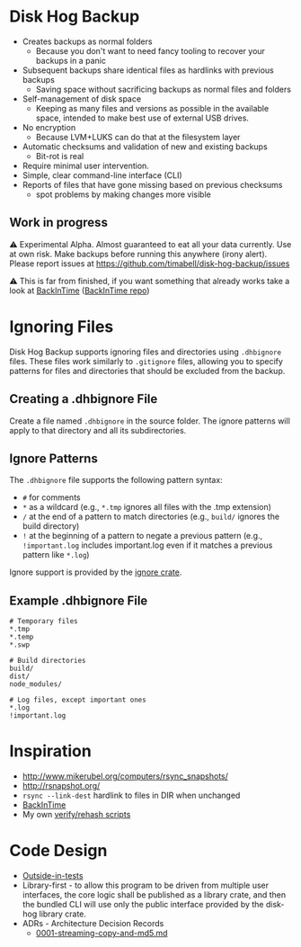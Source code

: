 # Disk Hog Backup

- Creates backups as normal folders
	- Because you don't want to need fancy tooling to recover your backups in a panic
- Subsequent backups share identical files as hardlinks with previous backups
	- Saving space without sacrificing backups as normal files and folders
- Self-management of disk space
	- Keeping as many files and versions as possible in the available space, intended to make best use of external USB drives.
- No encryption
  - Because LVM+LUKS can do that at the filesystem layer
- Automatic checksums and validation of new and existing backups
	- Bit-rot is real
- Require minimal user intervention.
- Simple, clear command-line interface (CLI)
- Reports of files that have gone missing based on previous checksums
	- spot problems by making changes more visible

## Work in progress

⚠️ Experimental Alpha. Almost guaranteed to eat all your data currently. Use at
own risk. Make backups before running this anywhere (irony alert). Please report issues at <https://github.com/timabell/disk-hog-backup/issues>

⚠️ This is far from finished, if you want something that already works take a look
at [BackInTime](https://backintime.readthedocs.io/) ([BackInTime repo](https://github.com/bit-team/backintime))

# Ignoring Files

Disk Hog Backup supports ignoring files and directories using `.dhbignore` files. These files work similarly to `.gitignore` files, allowing you to specify patterns for files and directories that should be excluded from the backup.

## Creating a .dhbignore File

Create a file named `.dhbignore` in the source folder. The ignore patterns will apply to that directory and all its subdirectories.

## Ignore Patterns

The `.dhbignore` file supports the following pattern syntax:

- `#` for comments
- `*` as a wildcard (e.g., `*.tmp` ignores all files with the .tmp extension)
- `/` at the end of a pattern to match directories (e.g., `build/` ignores the build directory)
- `!` at the beginning of a pattern to negate a previous pattern (e.g., `!important.log` includes important.log even if it matches a previous pattern like `*.log`)

Ignore support is provided by the [ignore crate](https://docs.rs/ignore/latest/ignore/).

## Example .dhbignore File

```
# Temporary files
*.tmp
*.temp
*.swp

# Build directories
build/
dist/
node_modules/

# Log files, except important ones
*.log
!important.log
```

# Inspiration

* http://www.mikerubel.org/computers/rsync_snapshots/
* http://rsnapshot.org/
* `rsync --link-dest` hardlink to files in DIR when unchanged
* [BackInTime](https://backintime.readthedocs.io/)
* My own [verify/rehash scripts](https://gist.github.com/timabell/f70f34f8933b2abaf42789f8afdbd7d5)

# Code Design

* [Outside-in-tests](https://pod.0x5.uk/25)
* Library-first - to allow this program to be driven from multiple user interfaces, the core logic shall be published as a library crate, and then the bundled CLI will use only the public interface provided by the disk-hog library crate.
* ADRs - Architecture Decision Records
	* [0001-streaming-copy-and-md5.md](doc/adr/0001-streaming-copy-and-md5.md)
